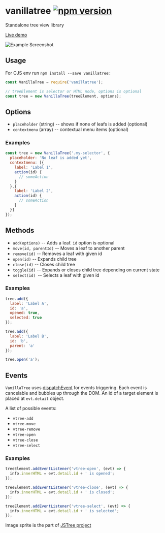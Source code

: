 vanillatree [![npm version](https://badge.fury.io/js/vanillatree.svg)](https://badge.fury.io/js/vanillatree)
===========

Standalone tree view library

[Live demo](http://jsbin.com/yarikas/1/)

![Example Screenshot](http://i.imgur.com/TPlp1ga.png)

## Usage
For CJS env run `npm install --save vanillatree`:
```js
const VanillaTree = require('vanillatree');
```

```js
// treeElement is selector or HTML node, options is optional
const tree = new VanillaTree(treeElement, options);
```
## Options
- ``placeholder`` (string) -- shows if none of leafs is added (optional)
- ``contextmenu`` (array) -- contextual menu items (optional)

### Examples
```js
const tree = new VanillaTree('.my-selector', {
  placeholder: 'No leaf is added yet',
  contextmenu: [{
    label: 'Label 1',
    action(id) {
      // someAction
    }
  },{
    label: 'Label 2',
    action(id) {
      // someAction
    }
  }]
});
```


## Methods
- ``add(options)`` -- Adds a leaf. ``id`` option is optional
- ``move(id, parentId)`` -- Moves a leaf to another parent
- ``remove(id)`` -- Removes a leaf with given id
- ``open(id)`` -- Expands child tree
- ``close(id)`` -- Closes child tree
- ``toggle(id)`` -- Expands or closes child tree depending on current state
- ``select(id) ``-- Selects a leaf with given id

### Examples
```js
tree.add({
  label: 'Label A',
  id: 'a',
  opened: true,
  selected: true
});

tree.add({
  label: 'Label B',
  id: 'b',
  parent: 'a'
});

tree.open('a');
```

## Events
`VanillaTree` uses [dispatchEvent](https://developer.mozilla.org/ru/docs/DOM/element.dispatchEvent) for events triggering. Each event is cancelable and bubbles up through the DOM. An id of a target element is placed at ``evt.detail`` object.

A list of possible events:
- ``vtree-add``
- ``vtree-move``
- ``vtree-remove``
- ``vtree-open``
- ``vtree-close``
- ``vtree-select``

### Examples
```js
treeElement.addEventListener('vtree-open', (evt) => {
  info.innerHTML = evt.detail.id + ' is opened';
});

treeElement.addEventListener('vtree-close', (evt) => {
  info.innerHTML = evt.detail.id + ' is closed';
});

treeElement.addEventListener('vtree-select', (evt) => {
  info.innerHTML = evt.detail.id + ' is selected';
});
```

Image sprite is the part of [JSTree project](http://www.jstree.com/)
